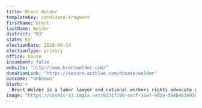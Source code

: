 ```yaml
---
title: Brent Welder
templateKey: candidate-fragment
firstName: Brent
lastName: Welder
district: "03"
state: KS
electionDate: 2018-06-14
electionType: primary
office: house
incumbent: false
website: "http://www.brentwelder.com/"
donationLink: "https://secure.actblue.com/donate/welder"
outcome: "Unknown"
blurb: >
  Brent Welder is a labor lawyer and national workers rights advocate running for Congress in Kansas’ 3rd District because billionaires and giant corporations have too much control over our government. His platform includes fighting for a $15 an hour living wage, Medicare for All, and a refusal to accept any corporate PAC or lobbyist money for his campaign.
image: "https://cosmic-s3.imgix.net/8331f190-cecf-11e7-9d2a-d94be63e936f-JD_Site_BrettWelder_1000x600_102717.jpg"
---
```

